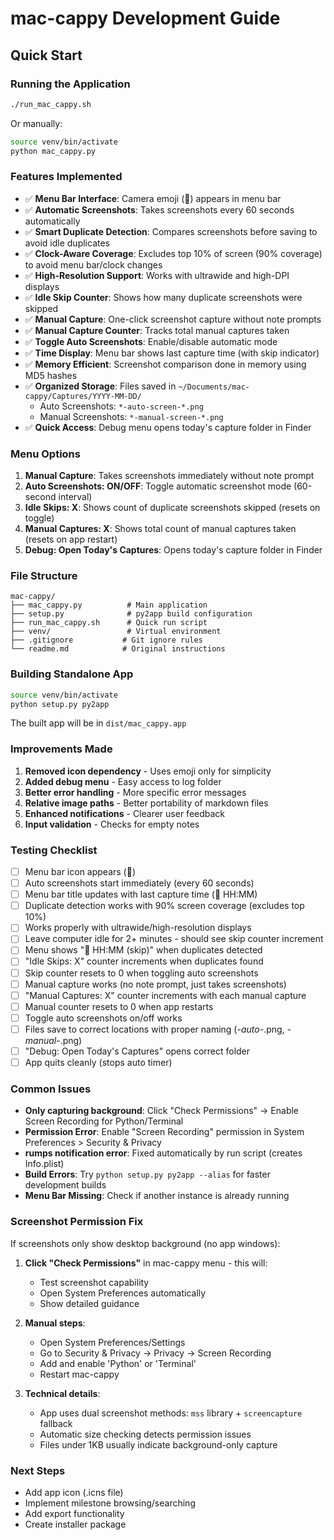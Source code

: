 # mac-cappy Development Guide

## Quick Start

### Running the Application
```bash
./run_mac_cappy.sh
```

Or manually:
```bash
source venv/bin/activate
python mac_cappy.py
```

### Features Implemented
- ✅ **Menu Bar Interface**: Camera emoji (📸) appears in menu bar
- ✅ **Automatic Screenshots**: Takes screenshots every 60 seconds automatically
- ✅ **Smart Duplicate Detection**: Compares screenshots before saving to avoid idle duplicates
- ✅ **Clock-Aware Coverage**: Excludes top 10% of screen (90% coverage) to avoid menu bar/clock changes  
- ✅ **High-Resolution Support**: Works with ultrawide and high-DPI displays
- ✅ **Idle Skip Counter**: Shows how many duplicate screenshots were skipped
- ✅ **Manual Capture**: One-click screenshot capture without note prompts
- ✅ **Manual Capture Counter**: Tracks total manual captures taken
- ✅ **Toggle Auto Screenshots**: Enable/disable automatic mode
- ✅ **Time Display**: Menu bar shows last capture time (with skip indicator)
- ✅ **Memory Efficient**: Screenshot comparison done in memory using MD5 hashes
- ✅ **Organized Storage**: Files saved in `~/Documents/mac-cappy/Captures/YYYY-MM-DD/`
  - Auto Screenshots: `*-auto-screen-*.png`
  - Manual Screenshots: `*-manual-screen-*.png`
- ✅ **Quick Access**: Debug menu opens today's capture folder in Finder

### Menu Options
1. **Manual Capture**: Takes screenshots immediately without note prompt
2. **Auto Screenshots: ON/OFF**: Toggle automatic screenshot mode (60-second interval)
3. **Idle Skips: X**: Shows count of duplicate screenshots skipped (resets on toggle)
4. **Manual Captures: X**: Shows total count of manual captures taken (resets on app restart)
5. **Debug: Open Today's Captures**: Opens today's capture folder in Finder

### File Structure
```
mac-cappy/
├── mac_cappy.py          # Main application
├── setup.py              # py2app build configuration
├── run_mac_cappy.sh      # Quick run script
├── venv/                 # Virtual environment
├── .gitignore           # Git ignore rules
└── readme.md            # Original instructions
```

### Building Standalone App
```bash
source venv/bin/activate
python setup.py py2app
```

The built app will be in `dist/mac_cappy.app`

### Improvements Made
1. **Removed icon dependency** - Uses emoji only for simplicity
2. **Added debug menu** - Easy access to log folder
3. **Better error handling** - More specific error messages
4. **Relative image paths** - Better portability of markdown files
5. **Enhanced notifications** - Clearer user feedback
6. **Input validation** - Checks for empty notes

### Testing Checklist
- [ ] Menu bar icon appears (📸)
- [ ] Auto screenshots start immediately (every 60 seconds)
- [ ] Menu bar title updates with last capture time (📸 HH:MM)
- [ ] Duplicate detection works with 90% screen coverage (excludes top 10%)
- [ ] Works properly with ultrawide/high-resolution displays
- [ ] Leave computer idle for 2+ minutes - should see skip counter increment
- [ ] Menu shows "📸 HH:MM (skip)" when duplicates detected
- [ ] "Idle Skips: X" counter increments when duplicates found
- [ ] Skip counter resets to 0 when toggling auto screenshots
- [ ] Manual capture works (no note prompt, just takes screenshots)
- [ ] "Manual Captures: X" counter increments with each manual capture
- [ ] Manual counter resets to 0 when app restarts
- [ ] Toggle auto screenshots on/off works
- [ ] Files save to correct locations with proper naming (*-auto-*.png, *-manual-*.png)
- [ ] "Debug: Open Today's Captures" opens correct folder
- [ ] App quits cleanly (stops auto timer)

### Common Issues
- **Only capturing background**: Click "Check Permissions" → Enable Screen Recording for Python/Terminal
- **Permission Error**: Enable "Screen Recording" permission in System Preferences > Security & Privacy
- **rumps notification error**: Fixed automatically by run script (creates Info.plist)
- **Build Errors**: Try `python setup.py py2app --alias` for faster development builds
- **Menu Bar Missing**: Check if another instance is already running

### Screenshot Permission Fix
If screenshots only show desktop background (no app windows):

1. **Click "Check Permissions"** in mac-cappy menu - this will:
   - Test screenshot capability
   - Open System Preferences automatically
   - Show detailed guidance

2. **Manual steps**:
   - Open System Preferences/Settings
   - Go to Security & Privacy → Privacy → Screen Recording  
   - Add and enable 'Python' or 'Terminal'
   - Restart mac-cappy

3. **Technical details**:
   - App uses dual screenshot methods: `mss` library + `screencapture` fallback
   - Automatic size checking detects permission issues
   - Files under 1KB usually indicate background-only capture

### Next Steps
- Add app icon (.icns file)
- Implement milestone browsing/searching
- Add export functionality
- Create installer package
